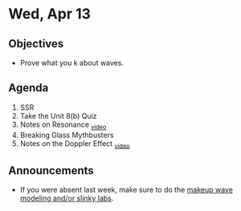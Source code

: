 Wed, Apr 13
=================== 
   
    
Objectives    
------------    
  
- Prove what you k about waves.
  
Agenda      
---------      
1. SSR
2. Take the Unit 8(b) Quiz
3. Notes on Resonance <sub>[video](https://avon.schoology.com/course/5138386979/materials/gp/5880072727)</sub>
4. Breaking Glass Mythbusters
5. Notes on the Doppler Effect <sub>[video](https://youtu.be/8Y8lYsxijBs)</sub>

  
Announcements   
-------------    
- If you were absent last week, make sure to do the [makeup wave modeling and/or slinky labs](https://avon.schoology.com/course/5138386979/materials?f=587757441).

[r]: https://avon.schoology.com/course/5138386979/materials/gp/5880097732
[sound]: https://avon.schoology.com/course/5138386979/materials/gp/5880076296


<!--stackedit_data:
eyJoaXN0b3J5IjpbMjA2MDMxMjkzNCw0Mjg3MzMxNTksMTc0OD
AwMzQzNywtMTg5NTI0MzE0MiwxMjkxOTE1MDQyLDE4ODE1MzI1
NDQsODc5ODA2NDM3LC04NTQxNzkwMDQsMTQ0NjY2Njk1OCwtMz
M5NTU2MjQwLC03NzQ4NzE4MTYsLTk3ODE0NzM0MywtMjE0MDcy
MzcxLC01NTcyMTM2NjcsMzc5NjEyOTc4LDIwMTMwMjEzODcsNj
kwNzE4MTAsMTg3ODY3OTYxNiwxNDI2NTA3Njk5LC0yMTIzNzk4
NTUzXX0=
-->
